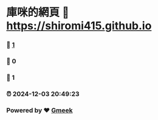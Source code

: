 # 庫咪的網頁 :link: https://shiromi415.github.io 
### :page_facing_up: [1](https://shiromi415.github.io/tag.html) 
### :speech_balloon: 0 
### :hibiscus: 1 
### :alarm_clock: 2024-12-03 20:49:23 
### Powered by :heart: [Gmeek](https://github.com/Meekdai/Gmeek)
